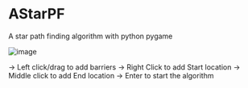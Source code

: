 # AStarPF
A star path finding algorithm with python pygame

![image](https://github.com/chamesh2019/AStarPF/assets/101823341/236b20a2-6a90-47a4-9749-7464f51e0d01)

-> Left click/drag to add barriers
-> Right Click to add Start location
-> Middle click to add End location
-> Enter to start the algorithm
